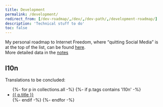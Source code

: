 ```yaml
---
title: Development
permalink: /development/
redirect_from: [/dev-roadmap/,/dev/,/dev-path/,/development-roadmap/]
description: 'Technical stuff to do'
toc: false
---
```

<div>
	My personal roadmap to Internet Freedom, where <q>quitting Social Media</q> is at the top of the list, can be found <a href='https://tommi.space/path-to-internet-freedom' target='_blank' title='Tommi’s path to Internet Freedom'>here</a>.
</div>

<div class='blue box'>
	More detailed data in the <a href='/notes' title='Notes on quitsocialmedia.club'>notes</a>
</div>

## l10n

Translations to be concluded:

<ul>
{%- for p in collections.all -%}
	{%- if p.tags contains 'l10n' -%}
	<li><a href='{{ p.url }}' title='{{ p.title }}'>{{ p.title }}</a></li>
	{%- endif -%}
{%- endfor -%}
</ul>
